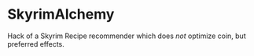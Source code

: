 SkyrimAlchemy
=============

Hack of a Skyrim Recipe recommender which does *not* optimize coin, but preferred effects.
